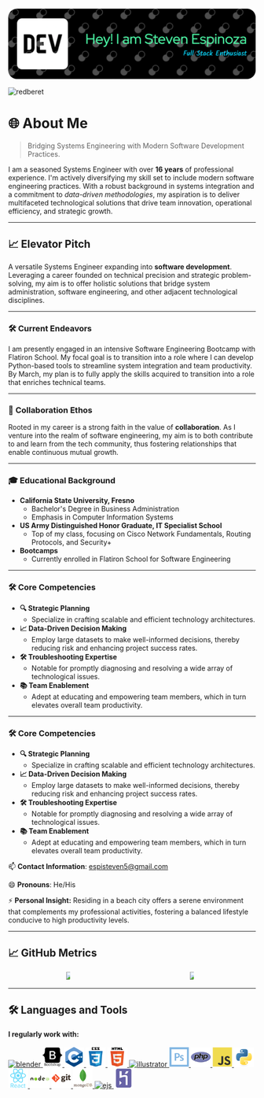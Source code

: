![HEADER](./github-header-image.png)

<p align="left"> 
  <img src="https://komarev.com/ghpvc/?username=redberet&label=Profile%20views&color=0e75b6&style=flat" alt="redberet" /> 
</p>

# 🌐 **About Me**
> Bridging Systems Engineering with Modern Software Development Practices.

I am a seasoned Systems Engineer with over **16 years** of professional experience. I'm actively diversifying my skill set to include modern software engineering practices. With a robust background in systems integration and a commitment to *data-driven methodologies*, my aspiration is to deliver multifaceted technological solutions that drive team innovation, operational efficiency, and strategic growth.

---

## 📈 **Elevator Pitch**
A versatile Systems Engineer expanding into **software development**. Leveraging a career founded on technical precision and strategic problem-solving, my aim is to offer holistic solutions that bridge system administration, software engineering, and other adjacent technological disciplines.

---

### 🛠️ **Current Endeavors**
I am presently engaged in an intensive Software Engineering Bootcamp with Flatiron School. My focal goal is to transition into a role where I can develop Python-based tools to streamline system integration and team productivity. By March, my plan is to fully apply the skills acquired to transition into a role that enriches technical teams.

---

### 🤝 **Collaboration Ethos**
Rooted in my career is a strong faith in the value of **collaboration**. As I venture into the realm of software engineering, my aim is to both contribute to and learn from the tech community, thus fostering relationships that enable continuous mutual growth.

---

### 🎓 **Educational Background**
  - **California State University, Fresno**
    - Bachelor's Degree in Business Administration
    - Emphasis in Computer Information Systems  
  - **US Army Distinguished Honor Graduate, IT Specialist School**
    - Top of my class, focusing on Cisco Network Fundamentals, Routing Protocols, and Security+
  - **Bootcamps**
    - Currently enrolled in Flatiron School for Software Engineering

---

### 🛠️ **Core Competencies**
  - **🔍 Strategic Planning**
    - Specialize in crafting scalable and efficient technology architectures.
  - **📈 Data-Driven Decision Making**
    - Employ large datasets to make well-informed decisions, thereby reducing risk and enhancing project success rates.
  - **🛠️ Troubleshooting Expertise**
    - Notable for promptly diagnosing and resolving a wide array of technological issues.
  - **📚 Team Enablement**
    - Adept at educating and empowering team members, which in turn elevates overall team productivity.

---
### 🛠️ **Core Competencies**
  - **🔍 Strategic Planning**
    - Specialize in crafting scalable and efficient technology architectures.
  - **📈 Data-Driven Decision Making**
    - Employ large datasets to make well-informed decisions, thereby reducing risk and enhancing project success rates.
  - **🛠️ Troubleshooting Expertise**
    - Notable for promptly diagnosing and resolving a wide array of technological issues.
  - **📚 Team Enablement**
    - Adept at educating and empowering team members, which in turn elevates overall team productivity.


📫 **Contact Information**: espisteven5@gmail.com

😄 **Pronouns**: He/His

<p style="font-size:14px">⚡ <strong>Personal Insight:</strong> Residing in a beach city offers a serene environment that complements my professional activities, fostering a balanced lifestyle conducive to high productivity levels.</p>

---
## 📈 **GitHub Metrics**  

<div style="display: flex; justify-content: space-around; width: 100%; flex-wrap: wrap;">

<a href="https://github.com/RedBeret/github-readme-stats">
  <img src="https://github-readme-stats.vercel.app/api?username=RedBeret&count_private=true&show_icons=true&theme=tokyonight" style="max-width: 48%;">
</a>
<a href="https://github.com/RedBeret/github-readme-stats">
  <img src="https://github-readme-stats.vercel.app/api/top-langs/?username=RedBeret&layout=compact&theme=tokyonight" style="max-width: 48%;">
</a>

</div>

<!--
## 🌐 Connect with Me  

<h4 align="left">Feel free to reach out on these platforms:</h4>

<div align="left">

<a href="https://dev.to/redberet" target="blank"><img align="center" src="https://cdn.jsdelivr.net/npm/simple-icons@3.0.1/icons/dev-dot-to.svg" alt="redberet" height="30" width="40" /></a>
<a href="https://stackoverflow.com/users/redberet" target="blank"><img align="center" src="https://raw.githubusercontent.com/rahuldkjain/github-profile-readme-generator/master/src/images/icons/Social/stack-overflow.svg" alt="redberet" height="30" width="40" /></a>
<a href="https://codesandbox.com/redberet" target="blank"><img align="center" src="https://cdn.jsdelivr.net/npm/simple-icons@3.0.1/icons/codesandbox.svg" alt="redberet" height="30" width="40" /></a>
<a href="https://medium.com/@redberet" target="blank"><img align="center" src="https://raw.githubusercontent.com/rahuldkjain/github-profile-readme-generator/master/src/images/icons/Social/medium.svg" alt="@redberet" height="30" width="40" /></a>
<a href="https://www.codechef.com/users/redberet" target="blank"><img align="center" src="https://cdn.jsdelivr.net/npm/simple-icons@3.1.0/icons/codechef.svg" alt="redberet" height="30" width="40" /></a>

</div>
-->
---

## 🛠️ Languages and Tools  

<h4 align="left">I regularly work with:</h4>

<div align="left">

<a href="https://www.blender.org/" target="_blank"> <img src="https://download.blender.org/branding/community/blender_community_badge_white.svg" alt="blender" width="40" height="40"/> </a> 
<a href="https://getbootstrap.com" target="_blank"> <img src="https://raw.githubusercontent.com/devicons/devicon/master/icons/bootstrap/bootstrap-plain-wordmark.svg" alt="bootstrap" width="40" height="40"/> </a> 
<a href="https://www.w3schools.com/cpp/" target="_blank"> <img src="https://raw.githubusercontent.com/devicons/devicon/master/icons/cplusplus/cplusplus-original.svg" alt="cplusplus" width="40" height="40"/> </a> 
<a href="https://www.w3schools.com/css/" target="_blank"> <img src="https://raw.githubusercontent.com/devicons/devicon/master/icons/css3/css3-original-wordmark.svg" alt="css3" width="40" height="40"/> </a> 
<a href="https://www.w3.org/html/" target="_blank"> <img src="https://raw.githubusercontent.com/devicons/devicon/master/icons/html5/html5-original-wordmark.svg" alt="html5" width="40" height="40"/> </a> 
<a href="https://www.adobe.com/in/products/illustrator.html" target="_blank"> <img src="https://www.vectorlogo.zone/logos/adobe_illustrator/adobe_illustrator-icon.svg" alt="illustrator" width="40" height="40"/> </a> 
<a href="https://www.photoshop.com/en" target="_blank"> <img src="https://raw.githubusercontent.com/devicons/devicon/master/icons/photoshop/photoshop-line.svg" alt="photoshop" width="40" height="40"/> </a> 
<a href="https://www.php.net" target="_blank"> <img src="https://raw.githubusercontent.com/devicons/devicon/master/icons/php/php-original.svg" alt="php" width="40" height="40"/> </a>
<a href="https://www.javascript.com/" target="_blank"> <img src="https://raw.githubusercontent.com/devicons/devicon/master/icons/javascript/javascript-original.svg" alt="javascript" width="40" height="40"/> </a> 
<a href="https://www.python.org" target="_blank"> <img src="https://raw.githubusercontent.com/devicons/devicon/master/icons/python/python-original.svg" alt="python" width="40" height="40"/> </a>
<a href="https://reactjs.org/" target="_blank"> <img src="https://raw.githubusercontent.com/devicons/devicon/master/icons/react/react-original-wordmark.svg" alt="reactjs" width="40" height="40"/> </a> 
<a href="https://nodejs.org/" target="_blank"> <img src="https://raw.githubusercontent.com/devicons/devicon/master/icons/nodejs/nodejs-original-wordmark.svg" alt="nodejs" width="40" height="40"/> </a>
<a href="https://git-scm.com/" target="_blank"> <img src="https://raw.githubusercontent.com/devicons/devicon/master/icons/git/git-original-wordmark.svg" alt="git" width="40" height="40"/> </a>
<a href="https://www.mongodb.com/" target="_blank"> <img src="https://raw.githubusercontent.com/devicons/devicon/master/icons/mongodb/mongodb-original-wordmark.svg" alt="mongodb" width="40" height="40"/> </a>
<a href="https://ejs.co/" target="_blank"> <img src="https://cdn.icon-icons.com/icons2/2107/PNG/512/file_type_ejs_icon_130626.png" alt="ejs" width="40" height="40"/> </a> 
<a href="https://www.heroku.com/" target="_blank"> <img src="https://raw.githubusercontent.com/devicons/devicon/master/icons/heroku/heroku-plain.svg" alt="heroku" width="40" height="40"/> </a>

</div>
